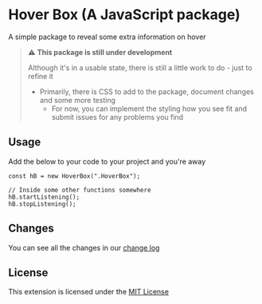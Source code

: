 # Hover Box (A JavaScript package)

A simple package to reveal some extra information on hover

> ⚠ **This package is still under development**
>
> Although it's in a usable state, there is still a little work to do - just to refine it
> - Primarily, there is CSS to add to the package, document changes and some more testing
>   - For now, you can implement the styling how you see fit and submit issues for any problems you find

## Usage

Add the below to your code to your project and you're away

```TS
const hB = new HoverBox(".HoverBox");

// Inside some other functions somewhere
hB.startListening();
hB.stopListening();
```

## Changes

You can see all the changes in our [change log](./CHANGELOG.md)

## License

This extension is licensed under the [MIT License](./LICENSE)